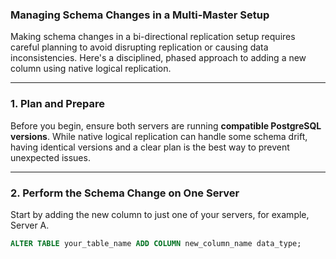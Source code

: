 ### **Managing Schema Changes in a Multi-Master Setup**

Making schema changes in a bi-directional replication setup requires careful planning to avoid disrupting replication or causing data inconsistencies. Here's a disciplined, phased approach to adding a new column using native logical replication.

---

### **1. Plan and Prepare**

Before you begin, ensure both servers are running **compatible PostgreSQL versions**. While native logical replication can handle some schema drift, having identical versions and a clear plan is the best way to prevent unexpected issues.

---

### **2. Perform the Schema Change on One Server**

Start by adding the new column to just one of your servers, for example, Server A.

```sql
ALTER TABLE your_table_name ADD COLUMN new_column_name data_type;

